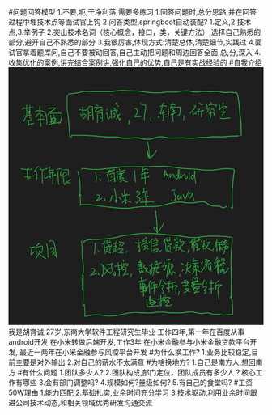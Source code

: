 #问题回答模型
1.不要,呃,干净利落,需要多练习
1.回答问题时,总分思路,并在回答过程中埋技术点等面试官上钩
2.问答类型,springboot自动装配? 1.定义,2.技术点,3.举例子
2.突出技术名词（核心概念，接口，类，关键方法）,选择自己熟悉的部分,避开自己不熟悉的部分
3.我很厉害,体现方式:清楚总体,清楚细节,实践过
4.面试官拿着题库问,自己不要被动回答,自己主动把问题和周边回答全面,总,分,深入
4.收集优化的案例,讲完结合案例讲,强化自己的优势,自己是有实战经验的
#自我介绍
![](.z_面试_01_技术面_回答模型_images/a8a95fad.png)
我是胡育诚,27岁,东南大学软件工程研究生毕业
工作四年,第一年在百度从事android开发,在小米转做后端开发,工作3年
在小米金融参与小米金融贷款平台开发,
最近一两年在小米金融参与风控平台开发
#为什么换工作?
1.业务比较稳定,目前主要是对外输出
2.对自己的薪水不太满意
#为啥换地方?
1.自己是南方人,想回南方
#有什么问题
1.团队多少人?
2.团队构成,部门定位，团队成员有多少人？核心工作有哪些
3.会有部门调整吗?
4.规模如何?量级如何?
5.有自己的食堂吗?
#工资50W理由
1.能力匹配
2.基础扎实,业余时间充分学习
3.技术驱动,利用业余时间跟进公司技术动态,和相关领域优秀研发沟通交流
